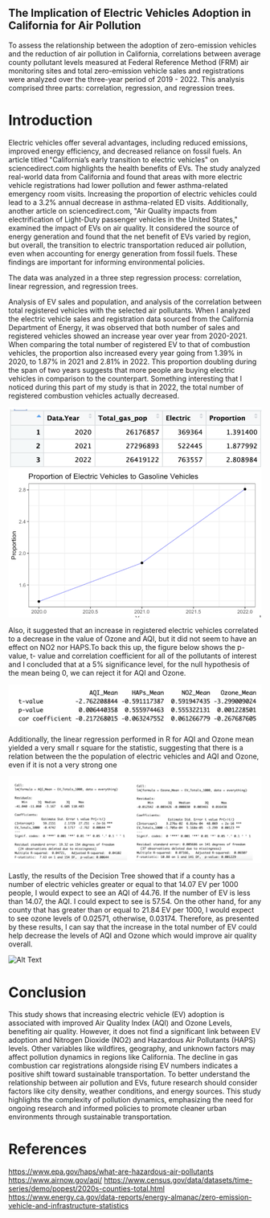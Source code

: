 ## The Implication of Electric Vehicles Adoption in California for Air Pollution

To assess the relationship between the adoption of zero-emission vehicles and the reduction of air pollution in California, correlations between average county pollutant levels measured at Federal Reference Method (FRM) air monitoring sites and total zero-emission vehicle sales and registrations were analyzed over the three-year period of 2019 - 2022. This analysis comprised three parts: correlation, regression, and regression trees.

# Introduction

Electric vehicles offer several advantages, including reduced emissions, improved energy efficiency, and decreased reliance on fossil fuels. An article titled "California’s early transition to electric vehicles" on sciencedirect.com highlights the health benefits of EVs. The study analyzed real-world data from California and found that areas with more electric vehicle registrations had lower pollution and fewer asthma-related emergency room visits. Increasing the proportion of electric vehicles could lead to a 3.2% annual decrease in asthma-related ED visits. Additionally, another article on sciencedirect.com, "Air Quality impacts from electrification of Light-Duty passenger vehicles in the United States," examined the impact of EVs on air quality. It considered the source of energy generation and found that the net benefit of EVs varied by region, but overall, the transition to electric transportation reduced air pollution, even when accounting for energy generation from fossil fuels. These findings are important for informing environmental policies.

The data was analyzed in a three step regression process: correlation, linear regression, and regression trees.

Analysis of EV sales and population, and analysis of the correlation between total registered vehicles with the selected air pollutants. When I analyzed the electric vehicle sales and registration data sourced from the California Department of Energy, it was observed that both number of sales and registered vehicles showed an increase year over year from 2020-2021. When comparing the total number of registered EV to that of combustion vehicles, the proportion also increased every year going from 1.39% in 2020, to 1.87% in 2021 and 2.81% in 2022. This proportion doubling during the span of two years suggests that more people are buying electric vehicles in comparison to the counterpart. Something interesting that I noticed during this part of my study is that in 2022, the total number of registered combustion vehicles actually decreased. 

![Alt Text](Set_Analysis.png)
![Alt Text](EV_GV_linegraph.png)

Also, it suggested that an increase in registered electric vehicles correlated to a decrease in the value of Ozone and AQI, but it did not seem to have an effect on NO2 nor HAPS.To back this up, the figure below shows the p-value, t- value and correlation coefficient for all of the pollutants of interest and I concluded that at a 5% significance level, for the null hypothesis of the mean being 0, we can reject it for AQI and Ozone.

![Alt Text](Corr_Coef_P_T.png)

Additionally, the linear regression  performed in R for AQI and Ozone mean yielded a very small r square for the statistic,  suggesting that  there is a relation between the the population of electric vehicles and AQI and Ozone, even if it is not a very strong one

![Alt Text](LM_Results.png)

Lastly, the results of the Decision Tree showed that if a county has a number of electric vehicles greater or equal to that 14.07 EV per 1000 people, I would expect to see an AQI of 44.76. If the number of EV is less than 14.07, the AQI. I could expect to see is 57.54. On the other hand, for any county that has greater than or equal to 21.84 EV per 1000, I would expect to see ozone levels of 0.02571, otherwise, 0.03174. Therefore, as presented by these results, I can say that the increase in the total number of EV could help decrease the levels of AQI and Ozone which would improve air quality overall.

![Alt Text](DecisionTrees.png)

# Conclusion

This study shows that increasing electric vehicle (EV) adoption is associated with improved Air Quality Index (AQI) and Ozone Levels, benefiting air quality. However, it does not find a significant link between EV adoption and Nitrogen Dioxide (NO2) and Hazardous Air Pollutants (HAPS) levels. Other variables like wildfires, geography, and unknown factors may affect pollution dynamics in regions like California. The decline in gas combustion car registrations alongside rising EV numbers indicates a positive shift toward sustainable transportation. To better understand the relationship between air pollution and EVs, future research should consider factors like city density, weather conditions, and energy sources. This study highlights the complexity of pollution dynamics, emphasizing the need for ongoing research and informed policies to promote cleaner urban environments through sustainable transportation.

# References
https://www.epa.gov/haps/what-are-hazardous-air-pollutants
https://www.airnow.gov/aqi/
https://www.census.gov/data/datasets/time-series/demo/popest/2020s-counties-total.html
https://www.energy.ca.gov/data-reports/energy-almanac/zero-emission-vehicle-and-infrastructure-statistics
